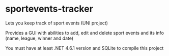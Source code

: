 # sportevents-tracker
Lets you keep track of sport events (UNI project)  

Provides a GUI with abilities to add, edit and delete sport events and its info (name, league, winner and date)  

You must have at least .NET 4.6.1 version and SQLite to compile this project
